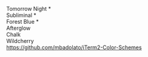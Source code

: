 Tomorrow Night * <br />
Subliminal * <br />
Forest Blue * <br />
Afterglow <br />
Chalk <br />
Wildcherry <br />
https://github.com/mbadolato/iTerm2-Color-Schemes
